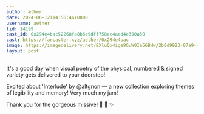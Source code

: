 ```yaml
---
author: æther
date: 2024-06-12T14:56:46+0000
username: aether
fid: 14199
cast_id: 0x294e4bac52268fa8b6e9dff758ec4aed4e390a50
cast: https://farcaster.xyz/aether/0x294e4bac
image: https://imagedelivery.net/BXluQx4ige9GuW0Ia56BHw/2b0d9923-07a9-4652-6050-22078323b300/original
layout: post
---
```


It's a good day when visual poetry of the physical, numbered & signed variety gets delivered to your doorstep!

Excited about 'Interlude' by @altgnon — a new collection exploring themes of legibility and memory! Very much my jam!

Thank you for the gorgeous missive! 🖤 🤍 ✨

<img src='https://imagedelivery.net/BXluQx4ige9GuW0Ia56BHw/2b0d9923-07a9-4652-6050-22078323b300/original' alt='' referrerpolicy='no-referrer'/>
